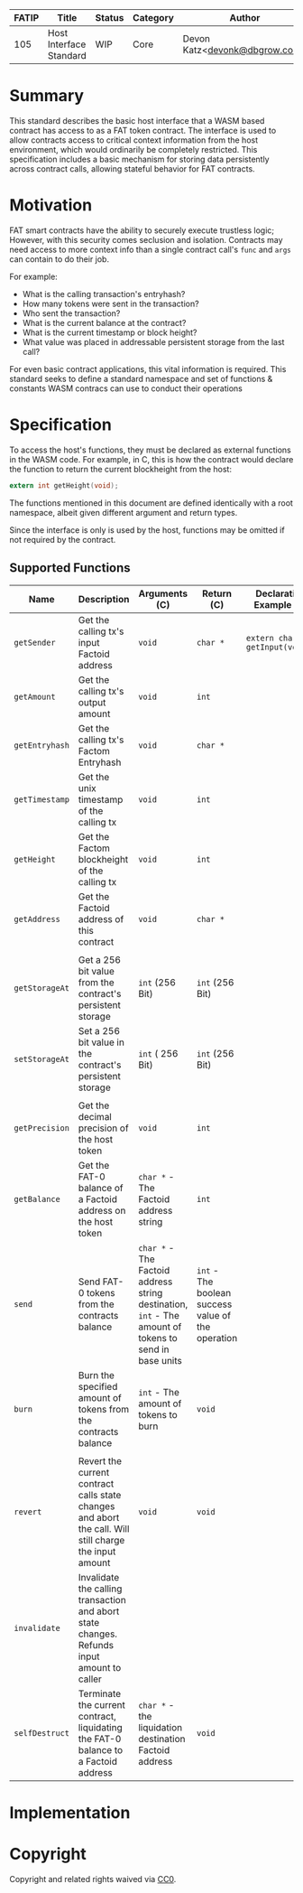 | FATIP | Title                   | Status | Category | Author                            | Created   |
| ----- | ----------------------- | ------ | -------- | --------------------------------- | --------- |
| 105   | Host Interface Standard | WIP    | Core     | Devon Katz\<<devonk@dbgrow.com>\> | 9-17-2019 |



# Summary

This standard describes the basic host interface that a WASM based contract has access to as a FAT token contract. The interface is used to allow contracts access to critical context information from the host environment, which would ordinarily be completely restricted. This specification includes a basic mechanism for storing data persistently across contract calls, allowing stateful behavior for FAT contracts.

# Motivation

FAT smart contracts have the ability to securely execute trustless logic; However, with this security comes seclusion and isolation. Contracts may need access to more context info than a single contract call's `func` and `args` can contain to do their job. 

For example:

- What is the calling transaction's entryhash?
- How many tokens were sent in the transaction?
- Who sent the transaction?
- What is the current balance at the contract?
- What is the current timestamp or block height?
- What value was placed in addressable persistent storage from the last call?

For even basic contract applications, this vital information is required. This standard seeks to define a standard namespace and set of functions & constants WASM contracs can use to conduct their operations



# Specification

To access the host's functions, they must be declared as external functions in the WASM code. For example, in C, this is how the contract would declare the function to return the current blockheight from the host:

```c
extern int getHeight(void);
```

The functions mentioned in this document are defined identically with a root namespace, albeit given different argument and return types.

Since the interface is only is used by the host, functions may be omitted if not required by the contract.



## Supported Functions

| Name           | Description                                                  | Arguments (C)                                                | Return (C)                                         | Declaration Example (C)             |
| -------------- | ------------------------------------------------------------ | ------------------------------------------------------------ | -------------------------------------------------- | ----------------------------------- |
| `getSender`    | Get the calling tx's input Factoid address                   | `void`                                                       | `char *`                                           | ```extern char * getInput(void);``` |
| `getAmount`    | Get the calling tx's output amount                           | `void`                                                       | `int`                                              |                                     |
| `getEntryhash` | Get the calling tx's Factom Entryhash                        | `void`                                                       | `char *`                                           |                                     |
| `getTimestamp` | Get the unix timestamp of the calling tx                     | `void`                                                       | `int`                                              |                                     |
| `getHeight`    | Get the Factom blockheight of the calling tx                 | `void`                                                       | `int`                                              |                                     |
| `getAddress`   | Get the Factoid address of this contract                     | `void`                                                       | `char *`                                           |                                     |
|                |                                                              |                                                              |                                                    |                                     |
| `getStorageAt` | Get a 256 bit value from the contract's persistent storage   | `int` (256 Bit)                                              | `int` (256 Bit)                                    |                                     |
| `setStorageAt` | Set a 256 bit value in the contract's persistent storage     | `int` ( 256 Bit)                                             | `int` (256 Bit)                                    |                                     |
|                |                                                              |                                                              |                                                    |                                     |
| `getPrecision` | Get the decimal precision of the host token                  | `void`                                                       | `int`                                              |                                     |
| `getBalance`   | Get the FAT-0 balance of a Factoid address on the host token | `char *` - The Factoid address string                        | `int`                                              |                                     |
| `send`         | Send FAT-0 tokens from the contracts balance                 | `char *` - The Factoid address string destination, `int` - The amount of tokens to send in base units | `int` - The boolean success value of the operation |                                     |
| `burn`         | Burn the specified amount of tokens from the contracts balance | `int` - The amount of tokens to burn                         | `void`                                             |                                     |
|                |                                                              |                                                              |                                                    |                                     |
| `revert`       | Revert the current contract calls state changes and abort the call. Will still charge the input amount | `void`                                                       | `void`                                             |                                     |
| `invalidate`   | Invalidate the calling transaction and abort state changes. Refunds input amount to caller |                                                              |                                                    |                                     |
| `selfDestruct` | Terminate the current contract, liquidating the FAT-0 balance to a Factoid address | `char *` - the liquidation destination Factoid address       | `void`                                             |                                     |



# Implementation

# Copyright

Copyright and related rights waived via
[CC0](https://creativecommons.org/publicdomain/zero/1.0/).